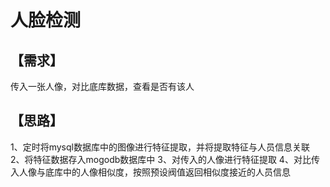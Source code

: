 人脸检测
===
【需求】
-----
传入一张人像，对比底库数据，查看是否有该人


【思路】
------
1、定时将mysql数据库中的图像进行特征提取，并将提取特征与人员信息关联
2、将特征数据存入mogodb数据库中
3、对传入的人像进行特征提取
4、对比传入人像与底库中的人像相似度，按照预设阀值返回相似度接近的人员信息
